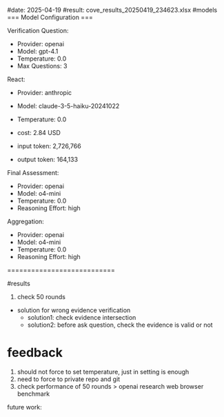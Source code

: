 #date: 2025-04-19
#result: cove_results_20250419_234623.xlsx
#models
=== Model Configuration ===

Verification Question:
  - Provider: openai
  - Model: gpt-4.1
  - Temperature: 0.0
  - Max Questions: 3

React:
  - Provider: anthropic
  - Model: claude-3-5-haiku-20241022
  - Temperature: 0.0

  - cost: 2.84 USD
  - input token: 2,726,766
  - output token: 164,133

Final Assessment:
  - Provider: openai
  - Model: o4-mini
  - Temperature: 0.0
  - Reasoning Effort: high

Aggregation:
  - Provider: openai
  - Model: o4-mini
  - Temperature: 0.0
  - Reasoning Effort: high

===========================

#results
1. check 50 rounds
- solution for wrong evidence verification
  - solution1: check evidence intersection
  - solution2: before ask question, check the evidence is valid or not

# feedback

1. should not force to set temperature, just in setting is enough
2. need to force to private repo and git
3. check performance of 50 rounds > openai research web browser benchmark

future work:






